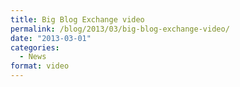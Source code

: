 ```yaml
---
title: Big Blog Exchange video
permalink: /blog/2013/03/big-blog-exchange-video/
date: "2013-03-01"
categories:
  - News
format: video
---
```

